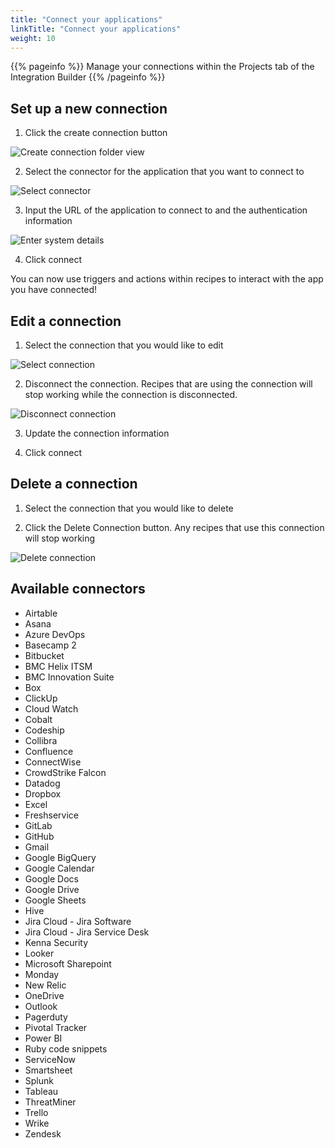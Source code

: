 ```yaml
---
title: "Connect your applications"
linkTitle: "Connect your applications"
weight: 10
---
```


{{% pageinfo %}}
Manage your connections within the Projects tab of the Integration Builder
{{% /pageinfo %}}

## Set up a new connection

1. Click the create connection button

![Create connection folder view](/integrations/integration_builder/connect_your_apps/set_up_connection/folder_view.png "Create connection folder view")

2. Select the connector for the application that you want to connect to

![Select connector](/integrations/integration_builder/connect_your_apps/set_up_connection/select_connector.png "Select connector")

3. Input the URL of the application to connect to and the authentication information

![Enter system details](/integrations/integration_builder/connect_your_apps/set_up_connection/enter_system_details.png "Enter system details")

4. Click connect

You can now use triggers and actions within recipes to interact with the app you have connected!

## Edit a connection

1. Select the connection that you would like to edit

![Select connection](/integrations/integration_builder/connect_your_apps/edit_connection/select_connection.png "Select connection")

2. Disconnect the connection. Recipes that are using the connection will stop working while the connection is disconnected.

![Disconnect connection](/integrations/integration_builder/connect_your_apps/edit_connection/disconnect_connection.png "Disconnect connection")

3. Update the connection information

4. Click connect

## Delete a connection

1. Select the connection that you would like to delete

2. Click the Delete Connection button. Any recipes that use this connection will stop working

![Delete connection](/integrations/integration_builder/connect_your_apps/delete_connection/delete_connection.png "Delete connection")

## Available connectors

* Airtable
* Asana
* Azure DevOps
* Basecamp 2
* Bitbucket
* BMC Helix ITSM
* BMC Innovation Suite
* Box
* ClickUp
* Cloud Watch
* Cobalt
* Codeship
* Collibra
* Confluence
* ConnectWise
* CrowdStrike Falcon
* Datadog
* Dropbox
* Excel
* Freshservice
* GitLab
* GitHub
* Gmail
* Google BigQuery
* Google Calendar
* Google Docs
* Google Drive
* Google Sheets
* Hive
* Jira Cloud - Jira Software
* Jira Cloud - Jira Service Desk
* Kenna Security
* Looker
* Microsoft Sharepoint
* Monday
* New Relic
* OneDrive
* Outlook
* Pagerduty
* Pivotal Tracker
* Power BI
* Ruby code snippets
* ServiceNow
* Smartsheet
* Splunk
* Tableau
* ThreatMiner
* Trello
* Wrike
* Zendesk
